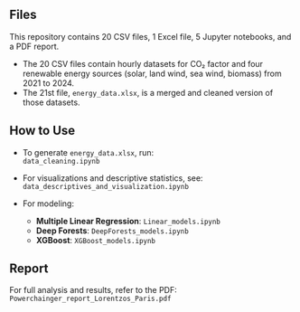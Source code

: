 ## Files

This repository contains 20 CSV files, 1 Excel file, 5 Jupyter notebooks, and a PDF report.

- The 20 CSV files contain hourly datasets for CO₂ factor and four renewable energy sources (solar, land wind, sea wind, biomass) from 2021 to 2024.
- The 21st file, `energy_data.xlsx`, is a merged and cleaned version of those datasets.

## How to Use

- To generate `energy_data.xlsx`, run:  
  `data_cleaning.ipynb`

- For visualizations and descriptive statistics, see:  
  `data_descriptives_and_visualization.ipynb`

- For modeling:
  - **Multiple Linear Regression**: `Linear_models.ipynb`
  - **Deep Forests**: `DeepForests_models.ipynb`
  - **XGBoost**: `XGBoost_models.ipynb`

## Report

For full analysis and results, refer to the PDF:  
`Powerchainger_report_Lorentzos_Paris.pdf`

